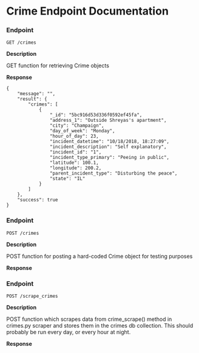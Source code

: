 # Crime Endpoint Documentation

### Endpoint

    GET /crimes

**Description**

GET function for retrieving Crime objects

**Response**

    {
        "message": "",
        "result": {
            "crimes": [
                {
                    "_id": "5bc916d53d336f0592ef45fa",
                    "address_1": "Outside Shreyas's apartment",
                    "city": "Champaign",
                    "day_of_week": "Monday",
                    "hour_of_day": 23,
                    "incident_datetime": "10/18/2018, 18:27:09",
                    "incident_description": "Self explanatory",
                    "incident_id": "1",
                    "incident_type_primary": "Peeing in public",
                    "latitude": 100.1,
                    "longitude": 200.2,
                    "parent_incident_type": "Disturbing the peace",
                    "state": "IL"
                }
            ]
        },
        "success": true
    }

### Endpoint

    POST /crimes

**Description**

POST function for posting a hard-coded Crime object for testing purposes

**Response**

### Endpoint

    POST /scrape_crimes

**Description**

POST function which scrapes data from crime_scrape() method in crimes.py scraper and stores them in the crimes db collection. This should probably be run every day, or every hour at night.

**Response**
